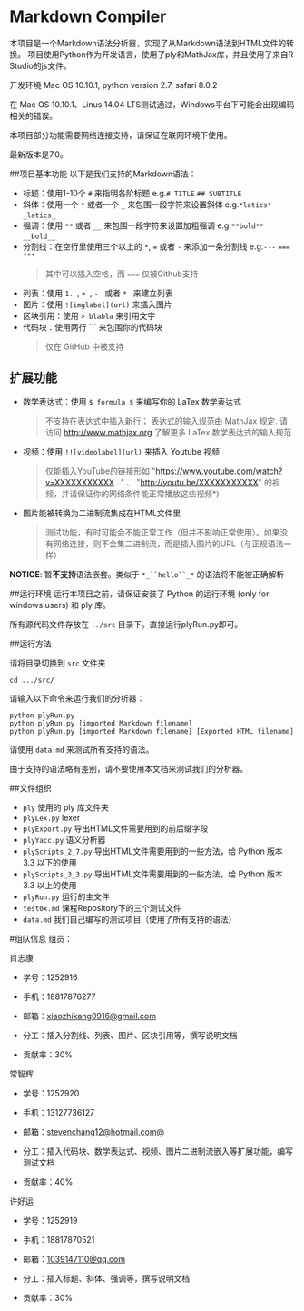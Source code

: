 Markdown Compiler
========================

本项目是一个Markdown语法分析器，实现了从Markdown语法到HTML文件的转换。
项目使用Python作为开发语言，使用了ply和MathJax库，并且使用了来自R Studio的js文件。

开发环境 Mac OS 10.10.1, python version 2.7, safari 8.0.2

在 Mac OS 10.10.1、Linus 14.04 LTS测试通过，Windows平台下可能会出现编码相关的错误。

本项目部分功能需要网络连接支持，请保证在联网环境下使用。

最新版本是7.0。

##项目基本功能
以下是我们支持的Markdown语法：

+ 标题：使用1-10个 `#` 来指明各阶标题 e.g.`# TITLE` `## SUBTITLE`
+ 斜体：使用一个 `*` 或者一个 `_` 来包围一段字符来设置斜体 e.g.`*latics*` `_latics_`
+ 强调：使用 `**` 或者 `__` 来包围一段字符来设置加粗强调 e.g.`**bold**` `__bold__`
+ 分割线：在空行里使用三个以上的 `*`, `=` 或者 `-` 来添加一条分割线 e.g.`---` `===` `***`
  	>其中可以插入空格，而 `===` 仅被Github支持
+ 列表：使用 `1. `, `+ `, `- ` 或者 `* ` 来建立列表
+ 图片：使用 `![imglabel](url)` 来插入图片
+ 区块引用：使用 `> blabla` 来引用文字 
+ 代码块：使用两行 ``` 来包围你的代码块
	>仅在 GitHub 中被支持


## 扩展功能 

+ 数学表达式：使用 `$ formula $` 来编写你的 LaTex 数学表达式 
	>不支持在表达式中插入新行； 表达式的输入规范由 MathJax 规定. 请访问 http://www.mathjax.org 了解更多 LaTex 数学表达式的输入规范
+ 视频：使用 `!![videolabel](url)` 来插入 Youtube 视频
	>仅能插入YouTube的链接形如 "https://www.youtube.com/watch?v=XXXXXXXXXXX..." 、 "http://youtu.be/XXXXXXXXXXX" 的视频，并请保证你的网络条件能正常播放这些视频*)

+ 图片能被转换为二进制流集成在HTML文件里
	>测试功能，有时可能会不能正常工作（但并不影响正常使用）。如果没有网络连接，则不会集二进制流，而是插入图片的URL（与正规语法一样）

**NOTICE**: 暂**不支持**语法嵌套。类似于 `*_``hello``_*` 的语法将不能被正确解析


##运行环境
运行本项目之前，请保证安装了 Python 的运行环境 (only for windows users) 和 ply 库。

所有源代码文件存放在 `../src` 目录下。直接运行plyRun.py即可。

##运行方法

请将目录切换到 `src` 文件夹

```
cd .../src/
```

请输入以下命令来运行我们的分析器：
```
python plyRun.py
python plyRun.py [imported Markdown filename]
python plyRun.py [imported Markdown filename] [Exported HTML filename]
```

请使用 `data.md` 来测试所有支持的语法。

由于支持的语法略有差别，请不要使用本文档来测试我们的分析器。

##文件组织
+ `ply` 使用的 ply 库文件夹
+ `plyLex.py` lexer
+ `plyExport.py` 导出HTML文件需要用到的前后缀字段
+ `plyYacc.py` 语义分析器
+ `plyScripts_2_7.py` 导出HTML文件需要用到的一些方法，给 Python 版本 3.3 以下的使用
+ `plyScripts_3_3.py` 导出HTML文件需要用到的一些方法，给 Python 版本 3.3 以上的使用
+ `plyRun.py` 运行的主文件
+ `test0x.md` 课程Repository下的三个测试文件
+ `data.md` 我们自己编写的测试项目（使用了所有支持的语法）


#组队信息
组员：

肖志康

* 学号：1252916

* 手机：18817876277

* 邮箱：xiaozhikang0916@gmail.com

* 分工：插入分割线、列表、图片、区块引用等，撰写说明文档

* 贡献率：30%

常智辉

* 学号：1252920

* 手机：13127736127

* 邮箱：stevenchang12@hotmail.com@

* 分工：插入代码块、数学表达式、视频、图片二进制流嵌入等扩展功能，编写测试文档

* 贡献率：40%

许好运

* 学号：1252919

* 手机：18817870521

* 邮箱：1039147110@qq.com

* 分工：插入标题、斜体、强调等，撰写说明文档

* 贡献率：30%
